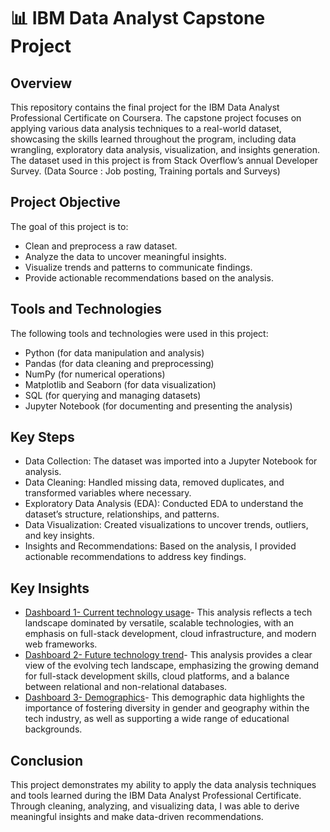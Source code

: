 # 📊 IBM Data Analyst Capstone Project

## Overview
This repository contains the final project for the IBM Data Analyst Professional Certificate on Coursera. The capstone project focuses on applying various data analysis techniques to a real-world dataset, showcasing the skills learned throughout the program, including data wrangling, exploratory data analysis, visualization, and insights generation. The dataset used in this project is from Stack Overflow’s annual Developer Survey. (Data Source : Job posting, Training portals and Surveys)

## Project Objective
The goal of this project is to:

* Clean and preprocess a raw dataset.
* Analyze the data to uncover meaningful insights.
* Visualize trends and patterns to communicate findings.
* Provide actionable recommendations based on the analysis.
## Tools and Technologies
The following tools and technologies were used in this project:

* Python (for data manipulation and analysis)
* Pandas (for data cleaning and preprocessing)
* NumPy (for numerical operations)
* Matplotlib and Seaborn (for data visualization)
* SQL (for querying and managing datasets)
* Jupyter Notebook (for documenting and presenting the analysis)

 ## Key Steps
* Data Collection: The dataset was imported into a Jupyter Notebook for analysis.
* Data Cleaning: Handled missing data, removed duplicates, and transformed variables where necessary.
* Exploratory Data Analysis (EDA): Conducted EDA to understand the dataset’s structure, relationships, and patterns.
* Data Visualization: Created visualizations to uncover trends, outliers, and key insights.
* Insights and Recommendations: Based on the analysis, I provided actionable recommendations to address key findings.

## Key Insights

* [Dashboard 1- Current technology usage](https://github.com/ainajain02/IBM-Data-Analyst-Capstone-Project/tree/main/Dashboards)- This analysis reflects a tech landscape dominated by versatile, scalable technologies, with an emphasis on full-stack development, cloud infrastructure, and modern web frameworks.
* [Dashboard 2- Future technology trend](https://github.com/ainajain02/IBM-Data-Analyst-Capstone-Project/tree/main/Dashboards)- This analysis provides a clear view of the evolving tech landscape, emphasizing the growing demand for full-stack development skills, cloud platforms, and a balance between relational and non-relational databases.
* [Dashboard 3- Demographics](https://github.com/ainajain02/IBM-Data-Analyst-Capstone-Project/tree/main/Dashboards)- This demographic data highlights the importance of fostering diversity in gender and geography within the tech industry, as well as supporting a wide range of educational backgrounds.

 ## Conclusion
This project demonstrates my ability to apply the data analysis techniques and tools learned during the IBM Data Analyst Professional Certificate. Through cleaning, analyzing, and visualizing data, I was able to derive meaningful insights and make data-driven recommendations.
